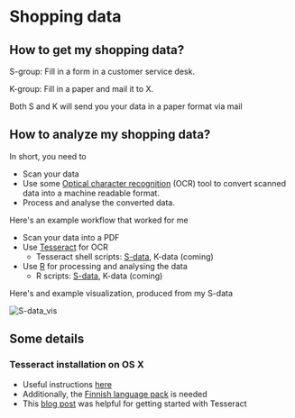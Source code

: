 # Shopping data

## How to get my shopping data?

S-group: Fill in a form in a customer service desk.

K-group: Fill in a paper and mail it to X.

Both S and K will send you your data in a paper format via mail

## How to analyze my shopping data?

In short, you need to
* Scan your data 
* Use some [Optical character recognition](http://en.wikipedia.org/wiki/Optical_character_recognition) (OCR) tool to convert scanned data into a machine readable format. 
* Process and analyse the converted data.

Here's an example workflow that worked for me
* Scan your data into a PDF
* Use [Tesseract](https://code.google.com/p/tesseract-ocr/) for OCR
  * Tesseract shell scripts: [S-data](S-data_OCR.sh), K-data (coming)
* Use [R](http://www.r-project.org/) for processing and analysing the data
  * R scripts: [S-data](), K-data (coming)
  
Here's and example visualization, produced from my S-data

![S-data_vis](https://github.com/ouzor/mydata/tree/master/shopping/S-data_Events_20130526.png)

## Some details

### Tesseract installation on OS X

* Useful instructions [here](http://blog.bobkuo.com/2011/02/installing-and-using-tesseract-2-04-on-mac-os-x-10-6-6-with-homebrew/)
* Additionally, the [Finnish language pack](https://code.google.com/p/tesseract-ocr/downloads/detail?name=tesseract-ocr-3.02.fin.tar.gz&can=2&q=) is needed
* This [blog post](http://elmargol.wordpress.com/2011/01/27/howto-scan-multiple-pages-to-a-pdf-file-and-ocr-using-tesseract-on-archlinux/) was helpful for getting started with Tesseract
